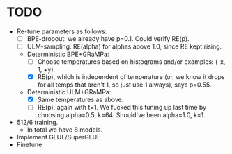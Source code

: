 # TODO
- Re-tune parameters as follows:
  -[ ] BPE-dropout: we already have p=0.1. Could verify RE(p).
  -[ ] ULM-sampling: RE(alpha) for alphas above 1.0, since RE kept rising.
  - Deterministic BPE+GRaMPa: 
    -[ ] Choose temperatures based on histograms and/or examples: (-x, 1, +y).
    -[x] RE(p), which is independent of temperature (or, we know it drops for all temps that aren't 1, so just use 1 always), says p=0.55.
  - Deterministic ULM+GRaMPa: 
    -[x] Same temperatures as above.
    -[ ] RE(p), again with t=1. We fucked this tuning up last time by choosing alpha=0.5, k=64. Should've been alpha=1.0, k=1.
- 512/6 training.
  - In total we have 8 models.
- Implement GLUE/SuperGLUE
- Finetune